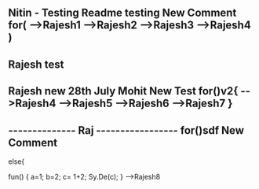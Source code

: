 Nitin - Testing Readme testing
New Comment
for(
    -->Rajesh1
    -->Rajesh2
    -->Rajesh3
    -->Rajesh4
)
------------------
Rajesh test
------------------
Rajesh new 28th July
Mohit New Test
for()v2{
    -->Rajesh4
    -->Rajesh5
    -->Rajesh6
    -->Rajesh7
}
------------------
-------------- Raj  -----------------
for()sdf
New Comment
------------------
else{

fun() {
a=1;
b=2;
c= 1+2;
Sy.De(c);
}
-->Rajesh8
